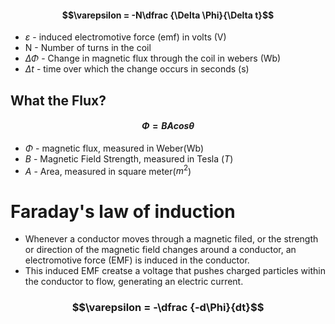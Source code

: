 #### $$\varepsilon = -N\dfrac {\Delta \Phi}{\Delta t}$$
- $\varepsilon$ - induced electromotive force (emf) in volts (V)
- N - Number of turns in the coil 
- $\Delta \Phi$ - Change in magnetic flux through the coil in webers (Wb)
- $\Delta t$ - time over which the change occurs in seconds (s)
## What the Flux?
#### $$\Phi = BAcos\theta$$
- $\Phi$ - magnetic flux, measured in Weber(Wb)
- $B$ - Magnetic Field Strength, measured in Tesla ($T$)
- $A$ - Area, measured in square meter($m^2$)
# Faraday's law of induction
- Whenever a conductor moves through a magnetic filed, or the strength or direction of the magnetic field changes around a conductor, an electromotive force (EMF) is induced in the conductor. 
- This induced EMF creatse a voltage that pushes charged particles within the conductor to flow, generating an electric current. 
### $$\varepsilon = -\dfrac {-d\Phi}{dt}$$

